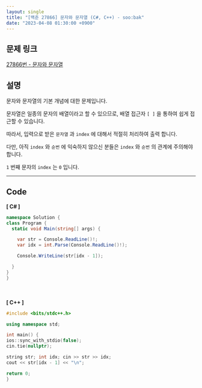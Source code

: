 ```yaml
---
layout: single
title: "[백준 27866] 문자와 문자열 (C#, C++) - soo:bak"
date: "2023-04-08 01:30:00 +0900"
---
```


## 문제 링크
  [27866번 - 문자와 문자열](https://www.acmicpc.net/problem/27866)

## 설명
문자와 문자열의 기본 개념에 대한 문제입니다. <br>

문자열은 일종의 문자의 배열이라고 할 수 있으므로, 배열 접근자 `[ ]` 을 통하여 쉽게 접근할 수 있습니다. <br>

따라서, 입력으로 받은 `문자열` 과 `index` 에 대해서 적절히 처리하여 출력 합니다. <br>

다만, 아직 `index` 와 `순번` 에 익숙하지 않으신 분들은 `index` 와 `순번` 의 관계에 주의해야 합니다. <br>

`1` 번째 문자의 `index` 는 `0` 입니다. <br>

- - -

## Code
<b>[ C# ] </b>
<br>

  ```c#
namespace Solution {
  class Program {
    static void Main(string[] args) {

      var str = Console.ReadLine()!;
      var idx = int.Parse(Console.ReadLine()!);

      Console.WriteLine(str[idx - 1]);

    }
  }
}
  ```
<br><br>
<b>[ C++ ] </b>
<br>

  ```c++
#include <bits/stdc++.h>

using namespace std;

int main() {
  ios::sync_with_stdio(false);
  cin.tie(nullptr);

  string str; int idx; cin >> str >> idx;
  cout << str[idx - 1] << "\n";

  return 0;
}
  ```
